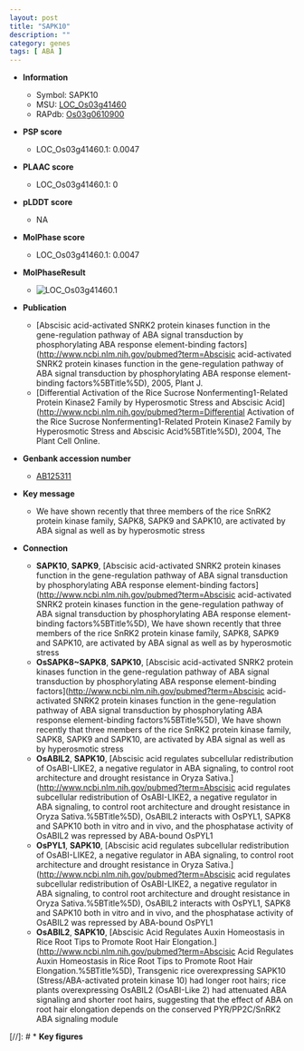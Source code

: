 ```yaml
---
layout: post
title: "SAPK10"
description: ""
category: genes
tags: [ ABA ]
---
```


* **Information**  
    + Symbol: SAPK10  
    + MSU: [LOC_Os03g41460](http://rice.plantbiology.msu.edu/cgi-bin/ORF_infopage.cgi?orf=LOC_Os03g41460)  
    + RAPdb: [Os03g0610900](http://rapdb.dna.affrc.go.jp/viewer/gbrowse_details/irgsp1?name=Os03g0610900)  

* **PSP score**  
    + LOC_Os03g41460.1: 0.0047 

* **PLAAC score**  
    + LOC_Os03g41460.1: 0 

* **pLDDT score**
    + NA


* **MolPhase score**
    + LOC_Os03g41460.1: 0.0047

* **MolPhaseResult**
    + ![LOC_Os03g41460.1](https://ricepsp.github.io/pictures/LOC_Os03g/LOC_Os03g41460.1.png)

* **Publication**  
    + [Abscisic acid-activated SNRK2 protein kinases function in the gene-regulation pathway of ABA signal transduction by phosphorylating ABA response element-binding factors](http://www.ncbi.nlm.nih.gov/pubmed?term=Abscisic acid-activated SNRK2 protein kinases function in the gene-regulation pathway of ABA signal transduction by phosphorylating ABA response element-binding factors%5BTitle%5D), 2005, Plant J.
    + [Differential Activation of the Rice Sucrose Nonfermenting1-Related Protein Kinase2 Family by Hyperosmotic Stress and Abscisic Acid](http://www.ncbi.nlm.nih.gov/pubmed?term=Differential Activation of the Rice Sucrose Nonfermenting1-Related Protein Kinase2 Family by Hyperosmotic Stress and Abscisic Acid%5BTitle%5D), 2004, The Plant Cell Online.

* **Genbank accession number**  
    + [AB125311](http://www.ncbi.nlm.nih.gov/nuccore/AB125311)

* **Key message**  
    + We have shown recently that three members of the rice SnRK2 protein kinase family, SAPK8, SAPK9 and SAPK10, are activated by ABA signal as well as by hyperosmotic stress

* **Connection**  
    + __SAPK10__, __SAPK9__, [Abscisic acid-activated SNRK2 protein kinases function in the gene-regulation pathway of ABA signal transduction by phosphorylating ABA response element-binding factors](http://www.ncbi.nlm.nih.gov/pubmed?term=Abscisic acid-activated SNRK2 protein kinases function in the gene-regulation pathway of ABA signal transduction by phosphorylating ABA response element-binding factors%5BTitle%5D), We have shown recently that three members of the rice SnRK2 protein kinase family, SAPK8, SAPK9 and SAPK10, are activated by ABA signal as well as by hyperosmotic stress
    + __OsSAPK8~SAPK8__, __SAPK10__, [Abscisic acid-activated SNRK2 protein kinases function in the gene-regulation pathway of ABA signal transduction by phosphorylating ABA response element-binding factors](http://www.ncbi.nlm.nih.gov/pubmed?term=Abscisic acid-activated SNRK2 protein kinases function in the gene-regulation pathway of ABA signal transduction by phosphorylating ABA response element-binding factors%5BTitle%5D), We have shown recently that three members of the rice SnRK2 protein kinase family, SAPK8, SAPK9 and SAPK10, are activated by ABA signal as well as by hyperosmotic stress
    + __OsABIL2__, __SAPK10__, [Abscisic acid regulates subcellular redistribution of OsABI-LIKE2, a negative regulator in ABA signaling, to control root architecture and drought resistance in Oryza Sativa.](http://www.ncbi.nlm.nih.gov/pubmed?term=Abscisic acid regulates subcellular redistribution of OsABI-LIKE2, a negative regulator in ABA signaling, to control root architecture and drought resistance in Oryza Sativa.%5BTitle%5D), OsABIL2 interacts with OsPYL1, SAPK8 and SAPK10 both in vitro and in vivo, and the phosphatase activity of OsABIL2 was repressed by ABA-bound OsPYL1
    + __OsPYL1__, __SAPK10__, [Abscisic acid regulates subcellular redistribution of OsABI-LIKE2, a negative regulator in ABA signaling, to control root architecture and drought resistance in Oryza Sativa.](http://www.ncbi.nlm.nih.gov/pubmed?term=Abscisic acid regulates subcellular redistribution of OsABI-LIKE2, a negative regulator in ABA signaling, to control root architecture and drought resistance in Oryza Sativa.%5BTitle%5D), OsABIL2 interacts with OsPYL1, SAPK8 and SAPK10 both in vitro and in vivo, and the phosphatase activity of OsABIL2 was repressed by ABA-bound OsPYL1
    + __OsABIL2__, __SAPK10__, [Abscisic Acid Regulates Auxin Homeostasis in Rice Root Tips to Promote Root Hair Elongation.](http://www.ncbi.nlm.nih.gov/pubmed?term=Abscisic Acid Regulates Auxin Homeostasis in Rice Root Tips to Promote Root Hair Elongation.%5BTitle%5D),  Transgenic rice overexpressing SAPK10 (Stress/ABA-activated protein kinase 10) had longer root hairs; rice plants overexpressing OsABIL2 (OsABI-Like 2) had attenuated ABA signaling and shorter root hairs, suggesting that the effect of ABA on root hair elongation depends on the conserved PYR/PP2C/SnRK2 ABA signaling module

[//]: # * **Key figures**  


